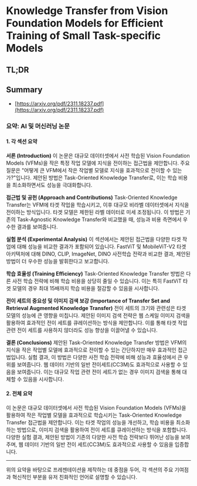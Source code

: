 # Knowledge Transfer from Vision Foundation Models for Efficient Training of Small Task-specific Models
## TL;DR
## Summary
- [https://arxiv.org/pdf/2311.18237.pdf](https://arxiv.org/pdf/2311.18237.pdf)

### 요약: AI 및 머신러닝 논문

#### 1. 각 섹션 요약

**서론 (Introduction)**
이 논문은 대규모 데이터셋에서 사전 학습된 Vision Foundation Models (VFMs)을 작은 특정 작업 모델에 지식을 전이하는 접근법을 제안합니다. 주요 질문은 "어떻게 큰 VFM에서 작은 작업별 모델로 지식을 효과적으로 전이할 수 있는가?"입니다. 제안된 방법은 Task-Oriented Knowledge Transfer로, 이는 학습 비용을 최소화하면서도 성능을 극대화합니다.

**접근법 및 공헌 (Approach and Contributions)**
Task-Oriented Knowledge Transfer는 VFM에 타겟 작업을 학습시키고, 이후 대규모 비라벨 데이터셋에서 지식을 전이하는 방식입니다. 타겟 모델은 제한된 라벨 데이터로 미세 조정됩니다. 이 방법은 기존의 Task-Agnostic Knowledge Transfer와 비교했을 때, 성능과 비용 측면에서 우수한 결과를 보여줍니다.

**실험 분석 (Experimental Analysis)**
이 섹션에서는 제안된 접근법을 다양한 타겟 작업에 대해 성능을 비교한 결과가 포함되어 있습니다. FastViT 및 MobileViT-V2 타겟 아키텍처에 대해 DINO, CLIP, ImageNet, DINO 사전학습 전략과 비교한 결과, 제안된 방법이 더 우수한 성능을 발휘한다고 보고합니다.

**학습 효율성 (Training Efficiency)**
Task-Oriented Knowledge Transfer 방법은 다른 사전 학습 전략에 비해 학습 비용을 상당히 줄일 수 있습니다. 이는 특히 FastViT 타겟 모델의 경우 최대 15배까지 학습 비용을 절감할 수 있음을 시사합니다.

**전이 세트의 중요성 및 이미지 검색 보강 (Importance of Transfer Set and Retrieval Augmented Knowledge Transfer)**
전이 세트의 크기와 관련성은 타겟 모델의 성능에 큰 영향을 미칩니다. 제안된 이미지 검색 전략은 웹 스케일 이미지 검색을 활용하여 효과적인 전이 세트를 큐레이션하는 방식을 제안합니다. 이를 통해 타겟 작업 관련 전이 세트를 사용하지 않더라도 성능 향상을 이끌어낼 수 있습니다.

**결론 (Conclusions)**
제안된 Task-Oriented Knowledge Transfer 방법은 VFM의 지식을 작은 작업별 모델에 효과적으로 전이할 수 있는 간단하지만 매우 효과적인 접근법입니다. 실험 결과, 이 방법은 다양한 사전 학습 전략에 비해 성능과 효율성에서 큰 우위를 보여줍니다. 웹 데이터 기반의 일반 전이세트(CC3M)도 효과적으로 사용할 수 있음을 보여줍니다. 이는 대규모 작업 관련 전이 세트가 없는 경우 이미지 검색을 통해 대체할 수 있음을 시사합니다.

#### 2. 전체 요약

이 논문은 대규모 데이터셋에서 사전 학습된 Vision Foundation Models (VFMs)을 활용하여 작은 작업별 모델을 효과적으로 학습시키는 Task-Oriented Knowledge Transfer 접근법을 제안합니다. 이는 타겟 작업의 성능을 개선하고, 학습 비용을 최소화하는 방법으로, 이미지 검색을 활용하여 전이 세트를 큐레이션하는 방식을 포함합니다. 다양한 실험 결과, 제안된 방법이 기존의 다양한 사전 학습 전략보다 뛰어난 성능을 보여주며, 웹 데이터 기반의 일반 전이 세트(CC3M)도 효과적으로 사용할 수 있음을 입증합니다.

---

위의 요약을 바탕으로 프레젠테이션을 제작하는 데 중점을 두어, 각 섹션의 주요 기여점과 혁신적인 부분을 유저 친화적인 언어로 설명할 수 있습니다.